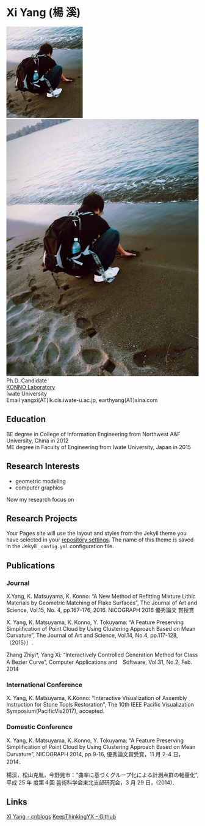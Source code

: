 # Xi Yang (楊 溪)

![image](https://github.com/KeepThinkingYX/Xi-Yang/blob/master/XiYang.JPG)  
![image](https://github.com/KeepThinkingYX/Xi-Yang/blob/master/IMG_1305.JPG)  
Ph.D. Candidate  
[KONNO Laboratory](http://gmhost.lk.cis.iwate-u.ac.jp/)  
Iwate University  
Email yangxi(AT)lk.cis.iwate-u.ac.jp, earthyang(AT)sina.com  

## Education

BE degree in College of Information Engineering from Northwest A&F University, China in 2012  
ME degree in Faculty of Engineering from Iwate University, Japan in 2015  

## Research Interests

* geometric modeling 
* computer graphics

Now my research focus on

## Research Projects

Your Pages site will use the layout and styles from the Jekyll theme you have selected in your [repository settings](https://github.com/KeepThinkingYX/Xi-Yang/settings). The name of this theme is saved in the Jekyll `_config.yml` configuration file.

## Publications

### Journal

X.Yang, K. Matsuyama, K. Konno: “A New Method of Refitting Mixture
Lithic Materials by Geometric Matching of Flake Surfaces”, The Journal of
Art and Science, Vol.15, No. 4, pp.167-176, 2016. NICOGRAPH 2016 優秀論文
賞授賞

X. Yang, K. Matsuyama, K. Konno, Y. Tokuyama: “A Feature Preserving Simplification
of Point Cloud by Using Clustering Approach Based on Mean Curvature”, The Journal of
Art and Science, Vol.14, No.4, pp.117-128, （2015））.

Zhang Zhiyi*, Yang Xi: “Interactively Controlled Generation Method for Class A Bezier Curve”, Computer Applications and　Software, Vol.31, No.2, Feb. 2014

### International Conference

X. Yang, K. Matsuyama, K.Konno: “Interactive Visualization of Assembly
Instruction for Stone Tools Restoration”, The 10th IEEE Pacific Visualization
Symposium(PacificVis2017), accepted.

### Domestic Conference

 X. Yang, K. Matsuyama, K. Konno, Y. Tokuyama: “A Feature Preserving Simplification
of Point Cloud by Using Clustering Approach Based on Mean Curvature”, NICOGRAPH
2014, pp.9-16, 優秀論文賞受賞，11 月 2-4 日，2014．

楊渓，松山克胤，今野晃市：“曲率に基づくグループ化による計測点群の軽量化”, 平成 25 年
度第４回 芸術科学会東北支部研究会，3 月 29 日，(2014)．

## Links

[Xi Yang - cnblogs](http://www.cnblogs.com/yangxi/)
[KeepThinkingYX - Github](http://keepthinkingyx.github.io/)
